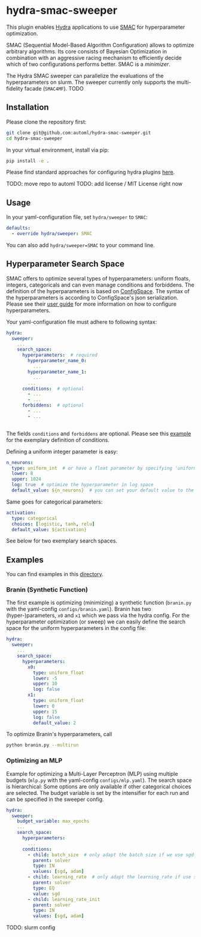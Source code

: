 # hydra-smac-sweeper

This plugin enables [Hydra](https://github.com/facebookresearch/hydra) applications to use 
[SMAC](https://github.com/automl/SMAC3) for hyperparameter optimization.

SMAC (Sequential Model-Based Algorithm Configuration) allows to optimize arbitrary algorithms.
Its core consists of Bayesian Optimization in combination with an aggressive racing mechanism 
to efficiently decide which of two configurations performs better.
SMAC is a *minimizer*.

The Hydra SMAC sweeper can parallelize the evaluations of the hyperparameters on slurm.
The sweeper currently only supports the multi-fidelity facade (`SMAC4MF`). TODO

## Installation
Please clone the repository first:
```bash
git clone git@github.com:automl/hydra-smac-sweeper.git
cd hydra-smac-sweeper
```
In your virtual environment, install via pip:
```bash
pip install -e .
```

Please find standard approaches for configuring hydra plugins
[here](https://hydra.cc/docs/patterns/configuring_plugins/).

TODO: move repo to automl
TODO: add license / MIT License right now

## Usage
In your yaml-configuration file, set `hydra/sweeper` to `SMAC`:
```yaml
defaults:
  - override hydra/sweeper: SMAC
```
You can also add `hydra/sweeper=SMAC` to your command line.

## Hyperparameter Search Space
SMAC offers to optimize several types of hyperparameters: uniform floats, integers, categoricals
and can even manage conditions and forbiddens.
The definition of the hyperparameters is based on [ConfigSpace](https://github.com/automl/ConfigSpace/).
The syntax of the hyperparameters is according to ConfigSpace's json serialization.
Please see their [user guide](https://automl.github.io/ConfigSpace/master/User-Guide.html)
for more information on how to configure hyperparameters.

Your yaml-configuration file must adhere to following syntax:
```yaml
hydra:
  sweeper:
    ...
    search_space:
      hyperparameters:  # required
        hyperparameter_name_0:
          ...
        hyperparameter_name_1:
          ...
        ...
      conditions:  # optional
        - ...
        - ...
      forbiddens:  # optional
        - ...
        - ...
      
```
The fields `conditions` and `forbiddens` are optional. Please see this 
[example](https://github.com/automl/hydra-smac-sweeper/blob/main/examples/configs/mlp.yaml)
for the exemplary definition of conditions.

Defining a uniform integer parameter is easy:
```yaml
n_neurons:
  type: uniform_int  # or have a float parameter by specifying 'uniform_float'
  lower: 8
  upper: 1024
  log: true  # optimize the hyperparameter in log space
  default_value: ${n_neurons}  # you can set your default value to the one normally used in your config
```
Same goes for categorical parameters:
```yaml
activation:
  type: categorical
  choices: [logistic, tanh, relu]
  default_value: ${activation}
```

See below for two exemplary search spaces.


## Examples
You can find examples in this [directory](https://github.com/automl/hydra-smac-sweeper/tree/main/examples).

### Branin (Synthetic Function)
The first example is optimizing (minimizing) a synthetic function (`branin.py` with
the yaml-config `configs/branin.yaml`).
Branin has two (hyper-)parameters, `x0` and `x1` which we pass via the hydra config.
For the hyperparameter optimization (or sweep) we can easily define the search
space for the uniform hyperparameters in the config file:
```yaml
hydra:
  sweeper:
    ...
    search_space:
      hyperparameters:
        x0:
          type: uniform_float
          lower: -5
          upper: 10
          log: false
        x1:
          type: uniform_float
          lower: 0
          upper: 15
          log: false
          default_value: 2
```

To optimize Branin's hyperparameters, call
```bash
python branin.py --multirun
```

### Optimizing an MLP
Example for optimizing a Multi-Layer Perceptron (MLP) using multiple budgets
(`mlp.py` with the yaml-config `configs/mlp.yaml`).
The search space is hierarchical: Some options are only available if other categorical
choices are selected.
The budget variable is set by the intensifier for each run and can be specified in the sweeper config.
```yaml
hydra:
  sweeper:
    budget_variable: max_epochs
    ...
    search_space:
      hyperparameters:
        ...
      conditions:
        - child: batch_size  # only adapt the batch size if we use sgd or adam as a solver
          parent: solver
          type: IN
          values: [sgd, adam]
        - child: learning_rate  # only adapt the learning_rate if use sgd as a solver
          parent: solver
          type: EQ
          value: sgd
        - child: learning_rate_init
          parent: solver
          type: IN
          values: [sgd, adam]
```

TODO: slurm config
